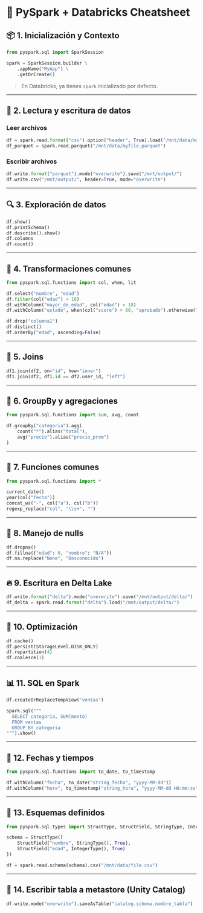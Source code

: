# 🚀 PySpark + Databricks Cheatsheet

## 📦 1. Inicialización y Contexto

```python
from pyspark.sql import SparkSession

spark = SparkSession.builder \
    .appName("MyApp") \
    .getOrCreate()
```

> En Databricks, ya tienes `spark` inicializado por defecto.

---

## 📁 2. Lectura y escritura de datos

### Leer archivos
```python
df = spark.read.format("csv").option("header", True).load("/mnt/data/myfile.csv")
df_parquet = spark.read.parquet("/mnt/data/myfile.parquet")
```

### Escribir archivos
```python
df.write.format("parquet").mode("overwrite").save("/mnt/output/")
df.write.csv("/mnt/output/", header=True, mode="overwrite")
```

---

## 🔍 3. Exploración de datos

```python
df.show()
df.printSchema()
df.describe().show()
df.columns
df.count()
```

---

## 🧪 4. Transformaciones comunes

```python
from pyspark.sql.functions import col, when, lit

df.select("nombre", "edad")
df.filter(col("edad") > 18)
df.withColumn("mayor_de_edad", col("edad") > 18)
df.withColumn("estado", when(col("score") > 80, "aprobado").otherwise("reprobado"))

df.drop("columna1")
df.distinct()
df.orderBy("edad", ascending=False)
```

---

## 🔗 5. Joins

```python
df1.join(df2, on="id", how="inner")
df1.join(df2, df1.id == df2.user_id, "left")
```

---

## 🧱 6. GroupBy y agregaciones

```python
from pyspark.sql.functions import sum, avg, count

df.groupBy("categoria").agg(
    count("*").alias("total"),
    avg("precio").alias("precio_prom")
)
```

---

## 🧠 7. Funciones comunes

```python
from pyspark.sql.functions import *

current_date()
year(col("fecha"))
concat_ws("-", col("a"), col("b"))
regexp_replace("col", "\\s+", "")
```

---

## 🪪 8. Manejo de nulls

```python
df.dropna()
df.fillna({"edad": 0, "nombre": "N/A"})
df.na.replace("None", "Desconocido")
```

---

## 🔥 9. Escritura en Delta Lake

```python
df.write.format("delta").mode("overwrite").save("/mnt/output/delta/")
df_delta = spark.read.format("delta").load("/mnt/output/delta/")
```

---

## 🧼 10. Optimización

```python
df.cache()
df.persist(StorageLevel.DISK_ONLY)
df.repartition(4)
df.coalesce(1)
```

---

## 📊 11. SQL en Spark

```python
df.createOrReplaceTempView("ventas")

spark.sql("""
  SELECT categoria, SUM(monto) 
  FROM ventas 
  GROUP BY categoria
""").show()
```

---

## 📅 12. Fechas y tiempos

```python
from pyspark.sql.functions import to_date, to_timestamp

df.withColumn("fecha", to_date("string_fecha", "yyyy-MM-dd"))
df.withColumn("hora", to_timestamp("string_hora", "yyyy-MM-dd HH:mm:ss"))
```

---

## 🧱 13. Esquemas definidos

```python
from pyspark.sql.types import StructType, StructField, StringType, IntegerType

schema = StructType([
    StructField("nombre", StringType(), True),
    StructField("edad", IntegerType(), True)
])

df = spark.read.schema(schema).csv("/mnt/data/file.csv")
```

---

## 🧪 14. Escribir tabla a metastore (Unity Catalog)

```python
df.write.mode("overwrite").saveAsTable("catalog.schema.nombre_tabla")
```
